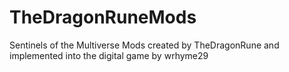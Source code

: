 # TheDragonRuneMods
Sentinels of the Multiverse Mods created by TheDragonRune and implemented into the digital game by wrhyme29
